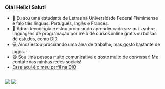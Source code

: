 ### Olá! Hello! Salut!


- 📖 Eu sou uma estudante de Letras na Universidade Federal Flumimense e falo três línguas: Português, Inglês e Francês.
- 🌱 Adoro tecnologia e estou procurando aprender cada vez mais sobre linguagens de programação por meio de cursos online gratis ou bolsas de estudos, como DIO.
- 💻 Ainda estou procurando uma área de trabalho, mas gosto bastante de jogos. :)
- 😄 Sou uma pessoa muito comunicativa e gosto muito de conversar! Me contate nas minhas redes sociais!
- [Esse aqui é o meu perfil na DIO](https://www.dio.me/users/emidiosthefany)
##

<div> 
  <a href="https://instagram.com/wtfmakki" target="_blank"><img src="https://img.shields.io/badge/-Instagram-%23E4405F?style=for-the-badge&logo=instagram&logoColor=white" target="_blank"></a>
  <a href="mailto:emidiosthefany@gmail.com"><img src="https://img.shields.io/badge/-Gmail-%23333?style=for-the-badge&logo=gmail&logoColor=white" target="_blank"></a>
</div>
